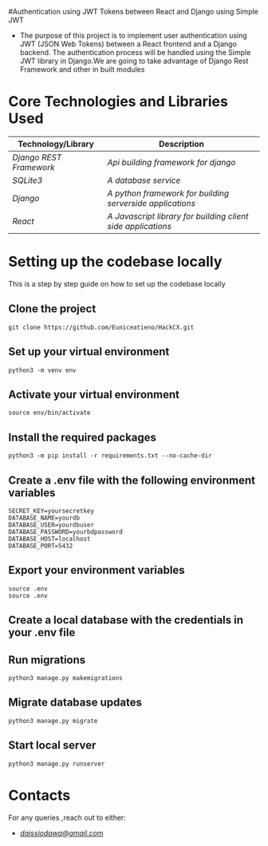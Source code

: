 
#Authentication using JWT Tokens between React and Django using Simple JWT
  * The purpose of this project is to implement user authentication using JWT (JSON Web Tokens) between a React frontend and a Django backend. The authentication process will be handled using the Simple JWT library in Django.We are going to take advantage of Django Rest Framework and other in built modules

# Core Technologies and Libraries Used

Technology/Library | Description 
--- | --- |
*Django REST Framework* | *Api building framework for django*
*SQLite3* | *A database service*
*Django* | *A python framework for building serverside applications*
*React* | *A Javascript library for building client side applications*

  

# Setting up the codebase locally

This is a step by step guide on how to set up the codebase locally

Clone the project
----------------------
``` shellgit@github.com:daisy-carolin/ACTSVC.git
git clone https://github.com/Euniceatieno/HackCX.git
```
Set up your virtual environment
----------------------
``` shell
python3 -m venv env
```
Activate your virtual environment
----------------------
``` shell
source env/bin/activate
```
Install the required packages
----------------------
``` shell
python3 -m pip install -r requirements.txt --no-cache-dir
```
Create a .env file with the following environment variables
------------------------------------------------------------------
``` shell
SECRET_KEY=yoursecretkey
DATABASE_NAME=yourdb
DATABASE_USER=yourdbuser
DATABASE_PASSWORD=yourbdpassword
DATABASE_HOST=localhost
DATABASE_PORT=5432
```
Export your environment variables
--------------------------------------------
``` shell
source .env
source .env
```
Create a local database with the credentials in your .env file
---------------------------------------------------------------

Run migrations
----------------------
``` shell
python3 manage.py makemigrations
```
Migrate database updates
----------------------
``` shell
python3 manage.py migrate
```
Start local server
----------------------
``` shell
python3 manage.py runserver
```

# Contacts
For any queries ,reach out to either: 
 * *daissiodawa@gmail.com*





